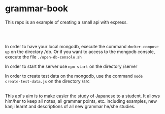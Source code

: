 # grammar-book

This repo is an example of creating a small api with express.

<br/><br/> 

In order to have your local mongodb, execute the command ```docker-compose up``` on the directory /db. Or if you want to access to the mongodb console, execute the file ```./open-db-console.sh```

In order to start the server use ```npm start``` on the directory /server

In order to create test data on the mongodb, use the command ```node create-test-data.js``` on the directory /src
<br/><br/> 

This api's aim is to make easier the study of Japanese to a student. It allows him/her to keep all notes, all grammar points, etc. including examples, new kanji learnt and descriptions of all new grammar he/she studies.
